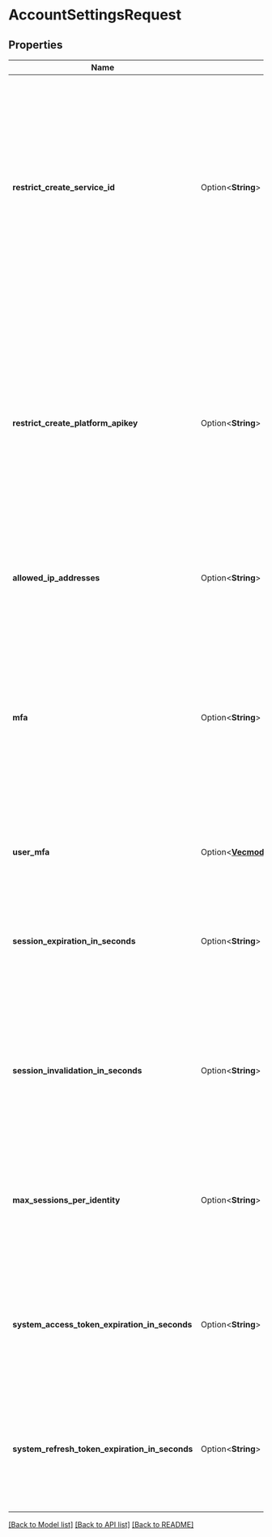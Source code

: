 # AccountSettingsRequest

## Properties

Name | Type | Description | Notes
------------ | ------------- | ------------- | -------------
**restrict_create_service_id** | Option<**String**> | Defines whether or not creating a service ID is access controlled. Valid values:   * RESTRICTED - only users assigned the 'Service ID creator' role on the IAM Identity Service can create service IDs, including the account owner   * NOT_RESTRICTED - all members of an account can create service IDs   * NOT_SET - to 'unset' a previous set value | [optional]
**restrict_create_platform_apikey** | Option<**String**> | Defines whether or not creating platform API keys is access controlled. Valid values:   * RESTRICTED - only users assigned the 'User API key creator' role on the IAM Identity Service can create API keys, including the account owner   * NOT_RESTRICTED - all members of an account can create platform API keys   * NOT_SET - to 'unset' a previous set value  | [optional]
**allowed_ip_addresses** | Option<**String**> | Defines the IP addresses and subnets from which IAM tokens can be created for the account. | [optional]
**mfa** | Option<**String**> | Defines the MFA trait for the account. Valid values:   * NONE - No MFA trait set   * NONE_NO_ROPC- No MFA, disable CLI logins with only a password   * TOTP - For all non-federated IBMId users   * TOTP4ALL - For all users   * LEVEL1 - Email-based MFA for all users   * LEVEL2 - TOTP-based MFA for all users   * LEVEL3 - U2F MFA for all users  | [optional]
**user_mfa** | Option<[**Vec<models::AccountSettingsUserMfa>**](AccountSettingsUserMFA.md)> | List of users that are exempted from the MFA requirement of the account. | [optional]
**session_expiration_in_seconds** | Option<**String**> | Defines the session expiration in seconds for the account. Valid values:   * Any whole number between between '900' and '86400'   * NOT_SET - To unset account setting and use service default | [optional][default to 86400]
**session_invalidation_in_seconds** | Option<**String**> | Defines the period of time in seconds in which a session will be invalidated due to inactivity. Valid values:   * Any whole number between '900' and '7200'   * NOT_SET - To unset account setting and use service default | [optional][default to 7200]
**max_sessions_per_identity** | Option<**String**> | Defines the max allowed sessions per identity required by the account. Value values:   * Any whole number greater than 0   * NOT_SET - To unset account setting and use service default | [optional]
**system_access_token_expiration_in_seconds** | Option<**String**> | Defines the access token expiration in seconds. Valid values:   * Any whole number between '900' and '3600'   * NOT_SET - To unset account setting and use service default | [optional][default to 3600]
**system_refresh_token_expiration_in_seconds** | Option<**String**> | Defines the refresh token expiration in seconds. Valid values:   * Any whole number between '900' and '259200'   * NOT_SET - To unset account setting and use service default | [optional][default to 259200]

[[Back to Model list]](../README.md#documentation-for-models) [[Back to API list]](../README.md#documentation-for-api-endpoints) [[Back to README]](../README.md)


